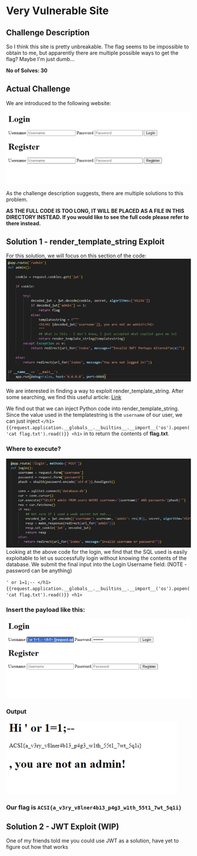 # Very Vulnerable Site

## Challenge Description

So I think this site is pretty unbreakable. The flag seems to be impossible to obtain to me, but apparently there are multiple possible ways to get the flag? Maybe I'm just dumb...

<b>No of Solves: 30</b>

## Actual Challenge

We are introduced to the following website:

![alt text](images/image.png)

As the challenge description suggests, there are multiple solutions to this problem.

<b>AS THE FULL CODE IS TOO LONG, IT WILL BE PLACED AS A FILE IN THIS DIRECTORY INSTEAD. If you would like to see the full code please refer to there instead.</b>

## Solution 1 - render_template_string Exploit
For this solution, we will focus on this section of the code:
![alt text](images/image-1.png)

We are interested in finding a way to exploit render_template_string. After some searching, we find this useful article: [Link](https://medium.com/@Fcmam5/ctf-as-a-developer-pt-1-template-engines-ssti-b03c59e2c095)

We find out that we can inject Python code into render_template_string. Since the value used in the templatestring is the `username` of our user, we can just inject `</h1> {{request.application.__globals__.__builtins__.__import__('os').popen('cat flag.txt').read()}} <h1>` in to return the contents of <b>flag.txt</b>.

### Where to execute?
![alt text](images/image-2.png)
Looking at the above code for the login, we find that the SQL used is easily exploitable to let us successfully login without knowing the contents of the database.
We submit the final input into the Login Username field: (NOTE - password can be anything)

`' or 1=1;-- </h1> {{request.application.__globals__.__builtins__.__import__('os').popen('cat flag.txt').read()}} <h1>`

### Insert the payload like this:
![alt text](images/image-3.png)

### Output

![alt text](images/image-4.png)

### <b>Our flag is `ACSI{a_v3ry_v8lner4b13_p4g3_w1th_55t1_7wt_5q1i}`</b>


## Solution 2 - JWT Exploit (WIP)

One of my friends told me you could use JWT as a solution, have yet to figure out how that works

